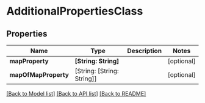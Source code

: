 # AdditionalPropertiesClass

## Properties
Name | Type | Description | Notes
------------ | ------------- | ------------- | -------------
**mapProperty** | **[String: String]** |  | [optional] 
**mapOfMapProperty** | [String: [String: String]] |  | [optional] 

[[Back to Model list]](../README.md#documentation-for-models) [[Back to API list]](../README.md#documentation-for-api-endpoints) [[Back to README]](../README.md)


